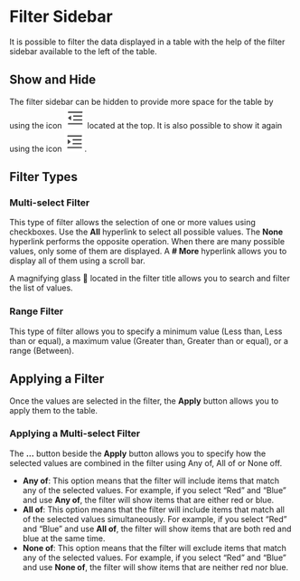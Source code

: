 # Filter Sidebar

It is possible to filter the data displayed in a table with the help of the filter sidebar available to the left of the table.

## Show and Hide

The filter sidebar can be hidden to provide more space for the table by using the icon ![MenuFoldIcon](MenuFoldIcon.png) located at the top. It is also possible to show it again using the icon ![MenuUnfoldIcon](MenuUnfoldIcon.png).

## Filter Types

### Multi-select Filter

This type of filter allows the selection of one or more values using checkboxes. Use the **All** hyperlink to select all possible values. The **None** hyperlink performs the opposite operation. When there are many possible values, only some of them are displayed. A **# More** hyperlink allows you to display all of them using a scroll bar.

A magnifying glass 🔎 located in the filter title allows you to search and filter the list of values.

### Range Filter

This type of filter allows you to specify a minimum value (Less than, Less than or equal), a maximum value (Greater than, Greater than or equal), or a range (Between).

## Applying a Filter

Once the values are selected in the filter, the **Apply** button allows you to apply them to the table.

### Applying a Multi-select Filter

The **…** button beside the **Apply** button allows you to specify how the selected values are combined in the filter using Any of, All of or None off.

- **Any of**: This option means that the filter will include items that match any of the selected values. For example, if you select “Red” and “Blue” and use **Any of**, the filter will show items that are either red or blue.
- **All of**: This option means that the filter will include items that match all of the selected values simultaneously. For example, if you select “Red” and “Blue” and use **All of**, the filter will show items that are both red and blue at the same time.
- **None of**: This option means that the filter will exclude items that match any of the selected values. For example, if you select “Red” and “Blue” and use **None of**, the filter will show items that are neither red nor blue.
